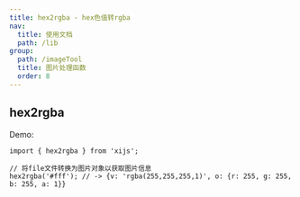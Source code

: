 ```yaml
---
title: hex2rgba - hex色值转rgba
nav:
  title: 使用文档
  path: /lib
group:
  path: /imageTool
  title: 图片处理函数
  order: 8
---
```


## hex2rgba

Demo:

```tsx | pure
import { hex2rgba } from 'xijs';

// 将file文件转换为图片对象以获取图片信息
hex2rgba('#fff'); // -> {v: 'rgba(255,255,255,1)', o: {r: 255, g: 255, b: 255, a: 1}}
```
